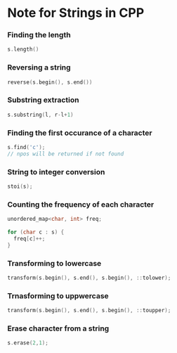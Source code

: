 # Note for Strings in CPP

### Finding the length
```cpp
s.length()
```

### Reversing a string
```cpp
reverse(s.begin(), s.end())
```

### Substring extraction
```cpp
s.substring(l, r-l+1)
```
### Finding the first occurance of a character 
```cpp
s.find('c');
// npos will be returned if not found
```
### String to integer conversion
```cpp
stoi(s);
```
### Counting the frequency of each character
```cpp
unordered_map<char, int> freq;
    
for (char c : s) {
  freq[c]++;
}
```
### Transforming to lowercase 
```cpp
transform(s.begin(), s.end(), s.begin(), ::tolower);
```

### Trnasforming to uppwercase
```cpp
transform(s.begin(), s.end(), s.begin(), ::toupper);
```


### Erase character from a string
```cpp
s.erase(2,1);
```

### 
```cpp

```

### 
```cpp

```


